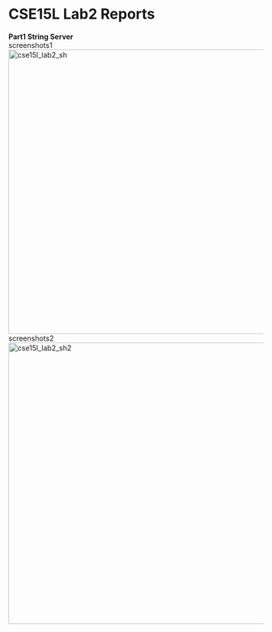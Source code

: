 # CSE15L Lab2 Reports

**Part1 String Server**<br>
screenshots1<br>
<img width="561" alt="cse15l_lab2_sh" src="https://user-images.githubusercontent.com/102566928/215040885-6468acfa-d6c4-42f9-9fa0-67b1e62b45dd.png">
<br>
screenshots2<br>
<img width="555" alt="cse15l_lab2_sh2" src="https://user-images.githubusercontent.com/102566928/215041009-0104f431-62af-4132-b74b-3d3e175b1a51.png">
